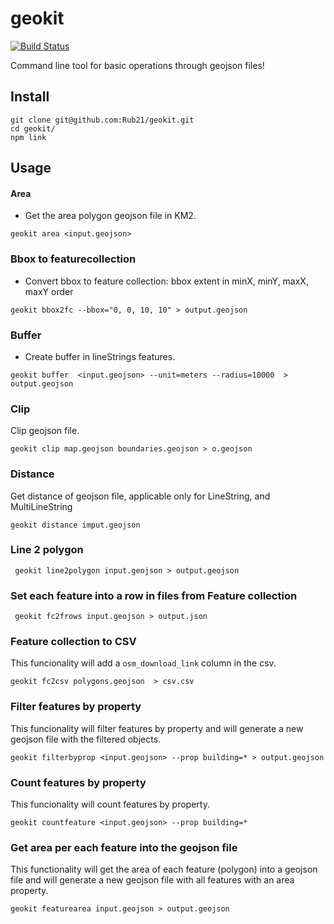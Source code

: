 # geokit

[![Build Status](https://travis-ci.org/Rub21/geokit.svg?branch=master)](https://magnum.travis-ci.com/Rub21/geokit)

Command line tool for basic operations through geojson files!

## Install

```
git clone git@github.com:Rub21/geokit.git
cd geokit/
npm link

```

## Usage

#### Area

- Get the area polygon geojson file in KM2.

```
geokit area <input.geojson>

```


### Bbox to featurecollection

- Convert bbox to feature collection: bbox extent in minX, minY, maxX, maxY order

```
geokit bbox2fc --bbox="0, 0, 10, 10" > output.geojson

```


### Buffer

- Create buffer in lineStrings features.

```
geokit buffer  <input.geojson> --unit=meters --radius=10000  > output.geojson

```


### Clip

Clip geojson file.

```
geokit clip map.geojson boundaries.geojson > o.geojson
```



### Distance

Get distance of geojson file, applicable only for LineString, and MultiLineString

```
geokit distance imput.geojson

```


### Line 2 polygon

```
 geokit line2polygon input.geojson > output.geojson
 ```


### Set each feature into a row in files from Feature collection

```
 geokit fc2frows input.geojson > output.json
 ```

### Feature collection to CSV

This funcionality will add a `osm_download_link` column  in the csv.


```
geokit fc2csv polygons.geojson  > csv.csv
```

### Filter features by property

This funcionality will filter features by property and will generate a new geojson file with the filtered objects.

 ```
geokit filterbyprop <input.geojson> --prop building=* > output.geojson
 ```

### Count features by property

This funcionality will count features by property.

 ```
geokit countfeature <input.geojson> --prop building=* 
 ```
 ### Get area per each feature into the geojson file

This functionality will get the area of each feature (polygon) into a geojson file and will generate a new geojson file with all features with an area property.

 ```
geokit featurearea input.geojson > output.geojson  
 ```
 
